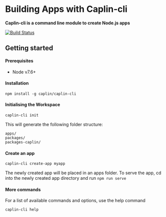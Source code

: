 # Building Apps with Caplin-cli

**Caplin-cli is a command line module to create Node.js apps**

[![Build Status](https://api.travis-ci.org/caplin/caplin-cli.svg)](https://api.travis-ci.org/caplin/caplin-cli)

## Getting started

#### Prerequisites

 * Node v7.6+

#### Installation

    npm install -g caplin/caplin-cli

#### Initialising the Workspace

    caplin-cli init

This will generate the following folder structure:

```
apps/
packages/
packages-caplin/
```

#### Create an app

    caplin-cli create-app myapp

The newly created app will be placed in an apps folder. To serve the app, cd into the newly created app directory and run `npm run serve`

#### More commands

For a list of available commands and options, use the help command

    caplin-cli help
